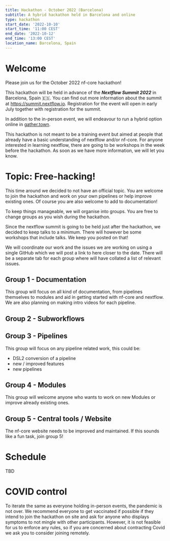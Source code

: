 ```yaml
---
title: Hackathon - October 2022 (Barcelona)
subtitle: A hybrid hackathon held in Barcelona and online
type: hackathon
start_date: '2022-10-10'
start_time: '11:00 CEST'
end_date: '2022-10-12'
end_time: '13:00 CEST'
location_name: Barcelona, Spain
---
```


# Welcome

Please join us for the October 2022 nf-core hackathon!

This hackathon will be held in advance of the _**Nextflow Summit 2022**_ in Barcelona, Spain 🇪🇸. You can find out more information about the summit at <https://summit.nextflow.io>. Registration for the event will open in early July together with registration for the summit.

In addition to the in-person event, we will endeavour to run a hybrid option online in [gather.town](https://gather.town/).

This hackathon is not meant to be a training event but aimed at people that already have a basic understanding of nextflow and/or nf-core. For anyone interested in learning nextflow, there are going to be workshops in the week before the hackathon. As soon as we have more information, we will let you know.

<!--

# Registration

Registration will open soon. Please check back here and keep an eye out on twitter and Slack,
but in the mean time - book the dates in your calendar!

-->

# Topic: Free-hacking!

This time around we decided to not have an official topic. You are welcome to join the hackathon and work on your own pipelines or help improve existing ones. Of course you are also welcome to add to documentation!

To keep things manageable, we will organise into groups.
You are free to change groups as you wish during the hackathon.

Since the nextflow summit is going to be held just after the hackathon, we decided to keep talks to a minimum. There will however be some workshops that include talks. We keep you posted on that!

We will coordinate our work and the issues we are working on using a single GitHub which we will post a link to here closer to the date. There will be a separate tab for each group where will have collated a list of relevant issues.

## Group 1 - Documentation

This group will focus on all kind of documentation, from pipelines themselves to modules and aid in getting started with nf-core and nextflow. We are also planning on making intro videos for each pipeline.

## Group 2 - Subworkflows

## Group 3 - Pipelines

This group will focus on any pipeline related work, this could be:

- DSL2 conversion of a pipeline
- new / improved features
- new pipelines

## Group 4 - Modules

This group will welcome anyone who wants to work on new Modules or improve already existing ones.

## Group 5 - Central tools / Website

The nf-core website needs to be improved and maintained. If this sounds like a fun task, join group 5!

# Schedule

TBD

# COVID control

To iterate the same as everyone holding in-person events, the pandemic is not over. We recommend everyone to get vaccinated if possible if they intend to join the hackathon on site and ask for anyone who displays symptoms to not mingle with other participants. However, it is not feasible for us to enforce any rules, so if you are concerned about contracting Covid we ask you to consider joining remotely.
